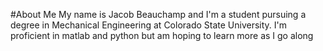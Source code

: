 #About Me
My name is Jacob Beauchamp and I'm a student pursuing a degree in Mechanical Engineering at Colorado State University. 
I'm proficient in matlab and python but am hoping to learn more as I go along

